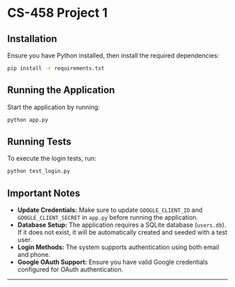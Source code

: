 # CS-458 Project 1

## Installation

Ensure you have Python installed, then install the required dependencies:

```sh
pip install -r requirements.txt
```

## Running the Application

Start the application by running:

```sh
python app.py
```

## Running Tests

To execute the login tests, run:

```sh
python test_login.py
```

## Important Notes

- **Update Credentials:** Make sure to update `GOOGLE_CLIENT_ID` and `GOOGLE_CLIENT_SECRET` in `app.py` before running the application.
- **Database Setup:** The application requires a SQLite database (`users.db`). If it does not exist, it will be automatically created and seeded with a test user.
- **Login Methods:** The system supports authentication using both email and phone.
- **Google OAuth Support:** Ensure you have valid Google credentials configured for OAuth authentication.

---
